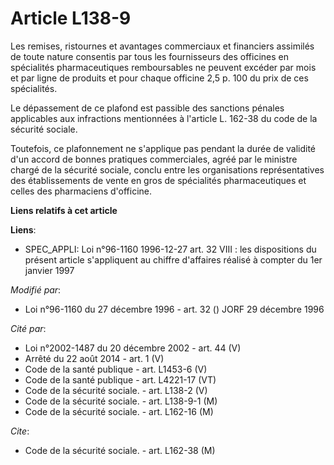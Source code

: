 # Article L138-9

Les remises, ristournes et avantages commerciaux et financiers assimilés de toute nature consentis par tous les fournisseurs
des officines en spécialités pharmaceutiques remboursables ne peuvent excéder par mois et par ligne de produits et pour
chaque officine 2,5 p. 100 du prix de ces spécialités.

Le dépassement de ce plafond est passible des sanctions pénales applicables aux infractions mentionnées à l'article L. 162-38
du code de la sécurité sociale.

Toutefois, ce plafonnement ne s'applique pas pendant la durée de validité d'un accord de bonnes pratiques commerciales, agréé
par le ministre chargé de la sécurité sociale, conclu entre les organisations représentatives des établissements de vente en
gros de spécialités pharmaceutiques et celles des pharmaciens d'officine.

**Liens relatifs à cet article**

**Liens**:

  - SPEC_APPLI: Loi n°96-1160 1996-12-27 art. 32 VIII : les dispositions du présent article s'appliquent au chiffre d'affaires réalisé à compter du 1er janvier 1997

_Modifié par_:

  - Loi n°96-1160 du 27 décembre 1996 - art. 32 () JORF 29 décembre 1996

_Cité par_:

  - Loi n°2002-1487 du 20 décembre 2002 - art. 44 (V)
  - Arrêté du 22 août 2014 - art. 1 (V)
  - Code de la santé publique - art. L1453-6 (V)
  - Code de la santé publique - art. L4221-17 (VT)
  - Code de la sécurité sociale. - art. L138-2 (V)
  - Code de la sécurité sociale. - art. L138-9-1 (M)
  - Code de la sécurité sociale. - art. L162-16 (M)

_Cite_:

  - Code de la sécurité sociale. - art. L162-38 (M)
